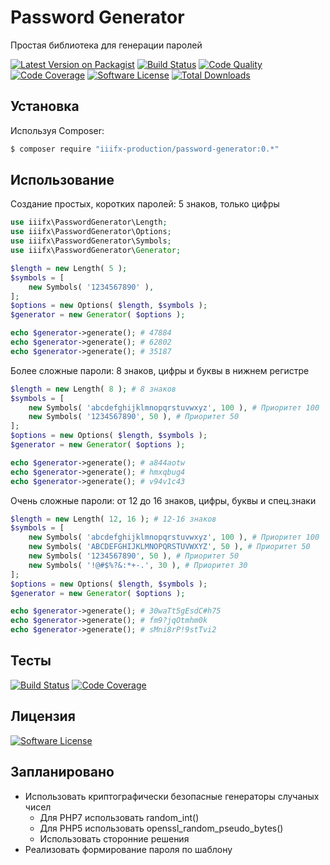 # Password Generator
Простая библиотека для генерации паролей

[![Latest Version on Packagist][ico-version]][link-packagist] [![Build Status][ico-travis]][link-travis] [![Code Quality][ico-scrutinizer]][link-scrutinizer] [![Code Coverage][ico-codecoverage]][link-scrutinizer] [![Software License][ico-license]](LICENSE.md) [![Total Downloads][ico-downloads]][link-downloads]

## Установка

Используя Composer:

``` bash
$ composer require "iiifx-production/password-generator:0.*"
```

## Использование

Создание простых, коротких паролей: 5 знаков, только цифры
``` php
use iiifx\PasswordGenerator\Length;
use iiifx\PasswordGenerator\Options;
use iiifx\PasswordGenerator\Symbols;
use iiifx\PasswordGenerator\Generator;

$length = new Length( 5 );
$symbols = [
    new Symbols( '1234567890' ),
];
$options = new Options( $length, $symbols );
$generator = new Generator( $options );

echo $generator->generate(); # 47884
echo $generator->generate(); # 62802
echo $generator->generate(); # 35187
```

Более сложные пароли: 8 знаков, цифры и буквы в нижнем регистре
``` php
$length = new Length( 8 ); # 8 знаков
$symbols = [
    new Symbols( 'abcdefghijklmnopqrstuvwxyz', 100 ), # Приоритет 100
    new Symbols( '1234567890', 50 ), # Приоритет 50
];
$options = new Options( $length, $symbols );
$generator = new Generator( $options );

echo $generator->generate(); # a844aotw
echo $generator->generate(); # hmxqbug4
echo $generator->generate(); # v94v1c43
```

Очень сложные пароли: от 12 до 16 знаков, цифры, буквы и спец.знаки
``` php
$length = new Length( 12, 16 ); # 12-16 знаков
$symbols = [
    new Symbols( 'abcdefghijklmnopqrstuvwxyz', 100 ), # Приоритет 100
    new Symbols( 'ABCDEFGHIJKLMNOPQRSTUVWXYZ', 50 ), # Приоритет 50
    new Symbols( '1234567890', 50 ), # Приоритет 50
    new Symbols( '!@#$%?&:*+-.', 30 ), # Приоритет 30
];
$options = new Options( $length, $symbols );
$generator = new Generator( $options );

echo $generator->generate(); # 30waTt5gEsdC#h75
echo $generator->generate(); # fm9?jqOtmhm0k
echo $generator->generate(); # sMni8rP!9stTvi2
```

## Тесты

[![Build Status][ico-travis]][link-travis] [![Code Coverage][ico-codecoverage]][link-scrutinizer]

## Лицензия

[![Software License][ico-license]](LICENSE.md)

## Запланировано
* Использовать криптографически безопасные генераторы случаных чисел
    - Для PHP7 использовать random_int()
    - Для PHP5 использовать openssl_random_pseudo_bytes()
    - Использовать сторонние решения
* Реализовать формирование пароля по шаблону


[ico-version]: https://img.shields.io/packagist/v/iiifx-production/password-generator.svg
[ico-license]: https://img.shields.io/badge/license-MIT-brightgreen.svg
[ico-downloads]: https://img.shields.io/packagist/dt/iiifx-production/password-generator.svg
[ico-travis]: https://travis-ci.org/iiifx-production/password-generator.svg
[ico-scrutinizer]: https://scrutinizer-ci.com/g/iiifx-production/password-generator/badges/quality-score.png?b=master
[ico-codecoverage]: https://scrutinizer-ci.com/g/iiifx-production/password-generator/badges/coverage.png?b=master

[link-packagist]: https://packagist.org/packages/iiifx-production/password-generator
[link-downloads]: https://packagist.org/packages/iiifx-production/password-generator
[link-travis]: https://travis-ci.org/iiifx-production/password-generator
[link-scrutinizer]: https://scrutinizer-ci.com/g/iiifx-production/password-generator/?branch=master
